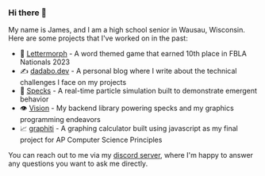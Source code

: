 ### Hi there 👋

My name is James, and I am a high school senior in Wausau, Wisconsin. Here are some projects that I've worked on in the past:

* 📗 [Lettermorph](https://github.com/James51332/Lettermorph) - A word themed game that earned 10th place in FBLA Nationals 2023
* ✍️ [dadabo.dev](https://dadabo.dev) - A personal blog where I write about the technical challenges I face on my projects
* 🎨 [Specks](https://github.com/James51332/Specks) - A real-time particle simulation built to demonstrate emergent behavior
* 👁️ [Vision](https://github.com/James51332/Vision) - My backend library powering specks and my graphics programming endeavors
* 📈 [graphiti](https://github.com/James51332/graphiti) - A graphing calculator built using javascript as my final project for AP Computer Science Principles

You can reach out to me via my [discord server](https://discord.com/invite/Aakd4VVB6F), where I'm happy to answer any questions you want to ask me directly. 

<!--
**James51332/James51332** is a ✨ _special_ ✨ repository because its `README.md` (this file) appears on your GitHub profile.

Here are some ideas to get you started:

- 🔭 I’m currently working on ...
- 🌱 I’m currently learning ...
- 👯 I’m looking to collaborate on ...
- 🤔 I’m looking for help with ...
- 💬 Ask me about ...
- 📫 How to reach me: ...
- ⚡ Fun fact: ...
-->
